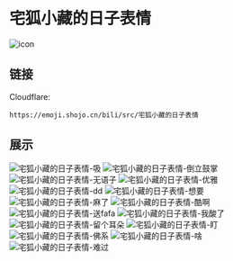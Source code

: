 # 宅狐小藏的日子表情
![icon](https://emoji.shojo.cn/bili/src/宅狐小藏的日子表情/icon.png)
## 链接
Cloudflare:
```
https://emoji.shojo.cn/bili/src/宅狐小藏的日子表情
```
## 展示
![宅狐小藏的日子表情-吸](https://emoji.shojo.cn/bili/src/宅狐小藏的日子表情/宅狐小藏的日子表情-吸.png)
![宅狐小藏的日子表情-倒立鼓掌](https://emoji.shojo.cn/bili/src/宅狐小藏的日子表情/宅狐小藏的日子表情-倒立鼓掌.png)
![宅狐小藏的日子表情-无语子](https://emoji.shojo.cn/bili/src/宅狐小藏的日子表情/宅狐小藏的日子表情-无语子.png)
![宅狐小藏的日子表情-优雅](https://emoji.shojo.cn/bili/src/宅狐小藏的日子表情/宅狐小藏的日子表情-优雅.png)
![宅狐小藏的日子表情-dd](https://emoji.shojo.cn/bili/src/宅狐小藏的日子表情/宅狐小藏的日子表情-dd.png)
![宅狐小藏的日子表情-想要](https://emoji.shojo.cn/bili/src/宅狐小藏的日子表情/宅狐小藏的日子表情-想要.png)
![宅狐小藏的日子表情-麻了](https://emoji.shojo.cn/bili/src/宅狐小藏的日子表情/宅狐小藏的日子表情-麻了.png)
![宅狐小藏的日子表情-酷啊](https://emoji.shojo.cn/bili/src/宅狐小藏的日子表情/宅狐小藏的日子表情-酷啊.png)
![宅狐小藏的日子表情-送fafa](https://emoji.shojo.cn/bili/src/宅狐小藏的日子表情/宅狐小藏的日子表情-送fafa.png)
![宅狐小藏的日子表情-我酸了](https://emoji.shojo.cn/bili/src/宅狐小藏的日子表情/宅狐小藏的日子表情-我酸了.png)
![宅狐小藏的日子表情-留个耳朵](https://emoji.shojo.cn/bili/src/宅狐小藏的日子表情/宅狐小藏的日子表情-留个耳朵.png)
![宅狐小藏的日子表情-盯](https://emoji.shojo.cn/bili/src/宅狐小藏的日子表情/宅狐小藏的日子表情-盯.png)
![宅狐小藏的日子表情-佛系](https://emoji.shojo.cn/bili/src/宅狐小藏的日子表情/宅狐小藏的日子表情-佛系.png)
![宅狐小藏的日子表情-啥](https://emoji.shojo.cn/bili/src/宅狐小藏的日子表情/宅狐小藏的日子表情-啥.png)
![宅狐小藏的日子表情-难过](https://emoji.shojo.cn/bili/src/宅狐小藏的日子表情/宅狐小藏的日子表情-难过.png)
